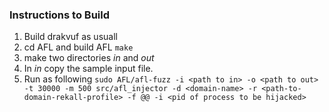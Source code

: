 ### Instructions to Build
1. Build drakvuf as usuall
2. cd AFL and build AFL
  `make`
3. make two directories *in* and *out*
4. In *in* copy the sample input file. 
5. Run as following
  `sudo AFL/afl-fuzz -i <path to in> -o <path to out> -t 30000 -m 500 src/afl_injector -d <domain-name> -r <path-to-domain-rekall-profile> -f @@ -i <pid of process to be hijacked>`
